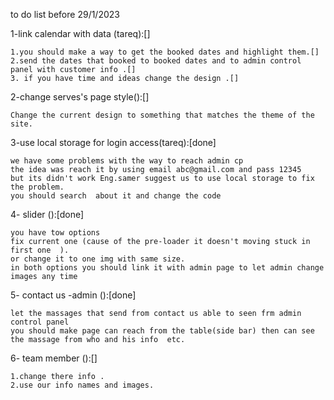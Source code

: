 to do list before 29/1/2023


1-link calendar with data (tareq):[]

    1.you should make a way to get the booked dates and highlight them.[]
    2.send the dates that booked to booked dates and to admin control panel with customer info .[]
    3. if you have time and ideas change the design .[]



2-change serves's page style():[]

    Change the current design to something that matches the theme of the site.



3-use local storage for login access(tareq):[done]

    we have some problems with the way to reach admin cp
    the idea was reach it by using email abc@gmail.com and pass 12345
    but its didn't work Eng.samer suggest us to use local storage to fix the problem.
    you should search  about it and change the code



4-  slider ():[done]

    you have tow options 
    fix current one (cause of the pre-loader it doesn't moving stuck in first one  ).
    or change it to one img with same size.
    in both options you should link it with admin page to let admin change images any time



5- contact us -admin ():[done]

    let the massages that send from contact us able to seen frm admin control panel 
    you should make page can reach from the table(side bar) then can see the massage from who and his info  etc.



6- team member ():[]

    1.change there info .
    2.use our info names and images.
